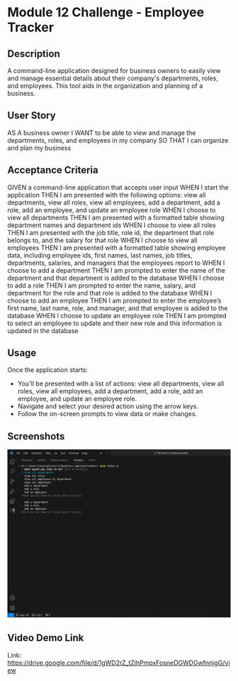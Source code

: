 # Module 12 Challenge - Employee Tracker
<!-- On-the-job ticket or feature request Challenges -->

## Description 
 A command-line application designed for business owners to easily view and manage essential details about their company's departments, roles, and employees. This tool aids in the organization and planning of a business.

## User Story
AS A business owner
I WANT to be able to view and manage the departments, roles, and employees in my company
SO THAT I can organize and plan my business

## Acceptance Criteria
GIVEN a command-line application that accepts user input
WHEN I start the application
THEN I am presented with the following options: view all departments, view all roles, view all employees, add a department, add a role, add an employee, and update an employee role
WHEN I choose to view all departments
THEN I am presented with a formatted table showing department names and department ids
WHEN I choose to view all roles
THEN I am presented with the job title, role id, the department that role belongs to, and the salary for that role
WHEN I choose to view all employees
THEN I am presented with a formatted table showing employee data, including employee ids, first names, last names, job titles, departments, salaries, and managers that the employees report to
WHEN I choose to add a department
THEN I am prompted to enter the name of the department and that department is added to the database
WHEN I choose to add a role
THEN I am prompted to enter the name, salary, and department for the role and that role is added to the database
WHEN I choose to add an employee
THEN I am prompted to enter the employee’s first name, last name, role, and manager, and that employee is added to the database
WHEN I choose to update an employee role
THEN I am prompted to select an employee to update and their new role and this information is updated in the database

## Usage 
Once the application starts:

- You'll be presented with a list of actions: view all departments, view all roles, view all employees, add a department, add a role, add an employee, and update an employee role.
- Navigate and select your desired action using the arrow keys.
- Follow the on-screen prompts to view data or make changes.


 ## Screenshots
<img src="Module-12-EmployeeTrackerScreenshot.png"/> 

## Video Demo Link
Link: https://drive.google.com/file/d/1gWD2rZ_tZjhPmpxFosneDGWDGwfnnjgG/view
